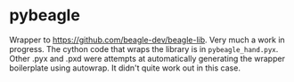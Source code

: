 pybeagle
========

Wrapper to https://github.com/beagle-dev/beagle-lib. Very much a work in progress.
The cython code that wraps the library is in `pybeagle_hand.pyx`. Other .pyx and .pxd
were attempts at automatically generating the wrapper boilerplate using autowrap. It
didn't quite work out in this case.


